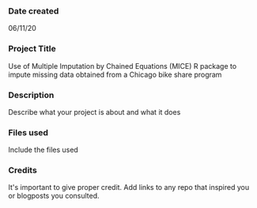 ### Date created
06/11/20

### Project Title
Use of Multiple Imputation by Chained Equations (MICE) R package to impute missing data obtained from a Chicago bike share program

### Description
Describe what your project is about and what it does

### Files used
Include the files used

### Credits
It's important to give proper credit. Add links to any repo that inspired you or blogposts you consulted.

